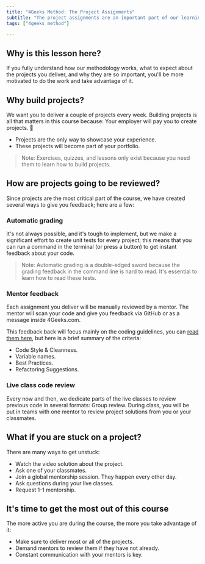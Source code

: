 ```yaml
---
title: "4Geeks Method: The Project Assignments"
subtitle: "The project assignments are an important part of our learning method, these lessons will show you what to expect and why they matter so much."
tags: ["4geeks method"]

---
```


## Why is this lesson here?
If you fully understand how our methodology works, what to expect about the projects you deliver, and why they are so important, you'll be more motivated to do the work and take advantage of it. 

## Why build projects?
We want you to deliver a couple of projects every week. Building projects is all that matters in this course because:
Your employer will pay you to create projects. 🤣

- Projects are the only way to showcase your experience.
- These projects will become part of your portfolio.

> Note: Exercises, quizzes, and lessons only exist because you need them to learn how to build projects.

## How are projects going to be reviewed?
Since projects are the most critical part of the course, we have created several ways to give you feedback; here are a few:

### Automatic grading
It's not always possible, and it's tough to implement, but we make a significant effort to create unit tests for every project; this means that you can run a command in the terminal (or press a button) to get instant feedback about your code.

> Note: Automatic grading is a double-edged sword because the grading feedback in the command line is hard to read. It's essential to learn how to read these tests.

### Mentor feedback
Each assignment you deliver will be manually reviewed by a mentor. The mentor will scan your code and give you feedback via GitHub or as a message inside 4Geeks.com.

This feedback back will focus mainly on the coding guidelines, you can [read them here](https://4geeks.com/lesson/coding-standards-guidelines), but here is a brief summary of the criteria:

- Code Style & Cleanness.
- Variable names.
- Best Practices.
- Refactoring Suggestions.

### Live class code review
Every now and then, we dedicate parts of the live classes to review previous code in several formats:
Group review. During class, you will be put in teams with one mentor to review project solutions from you or your classmates. 

## What if you are stuck on a project?
There are many ways to get unstuck: 

- Watch the video solution about the project.
- Ask one of your classmates.
- Join a global mentorship session. They happen every other day.
- Ask questions during your live classes.
- Request 1-1 mentorship.

## It's time to get the most out of this course
The more active you are during the course, the more you take advantage of it:

- Make sure to deliver most or all of the projects.
- Demand mentors to review them if they have not already.
- Constant communication with your mentors is key.

